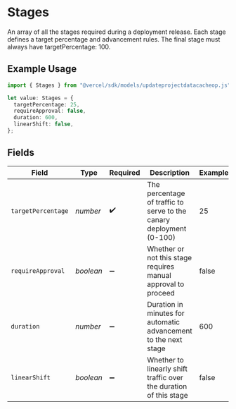 # Stages

An array of all the stages required during a deployment release. Each stage defines a target percentage and advancement rules. The final stage must always have targetPercentage: 100.

## Example Usage

```typescript
import { Stages } from "@vercel/sdk/models/updateprojectdatacacheop.js";

let value: Stages = {
  targetPercentage: 25,
  requireApproval: false,
  duration: 600,
  linearShift: false,
};
```

## Fields

| Field                                                               | Type                                                                | Required                                                            | Description                                                         | Example                                                             |
| ------------------------------------------------------------------- | ------------------------------------------------------------------- | ------------------------------------------------------------------- | ------------------------------------------------------------------- | ------------------------------------------------------------------- |
| `targetPercentage`                                                  | *number*                                                            | :heavy_check_mark:                                                  | The percentage of traffic to serve to the canary deployment (0-100) | 25                                                                  |
| `requireApproval`                                                   | *boolean*                                                           | :heavy_minus_sign:                                                  | Whether or not this stage requires manual approval to proceed       | false                                                               |
| `duration`                                                          | *number*                                                            | :heavy_minus_sign:                                                  | Duration in minutes for automatic advancement to the next stage     | 600                                                                 |
| `linearShift`                                                       | *boolean*                                                           | :heavy_minus_sign:                                                  | Whether to linearly shift traffic over the duration of this stage   | false                                                               |